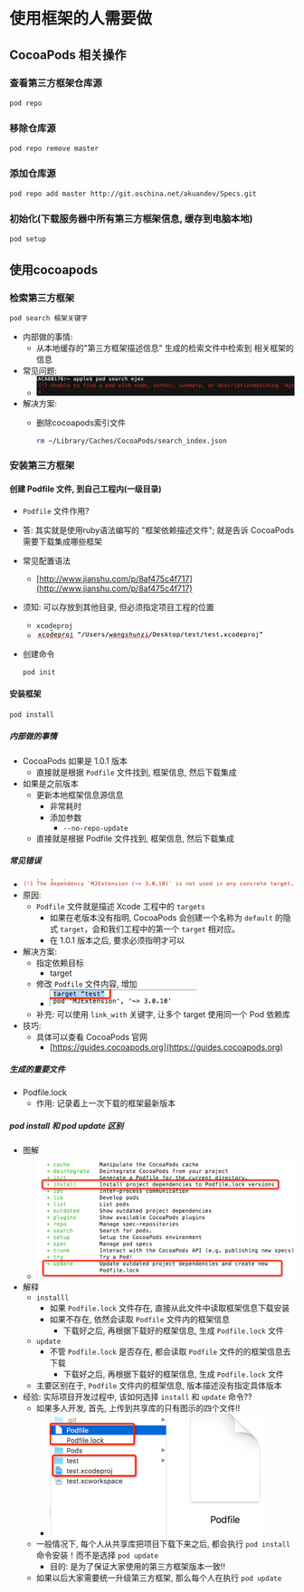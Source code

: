 # 使用框架的人需要做

## CocoaPods 相关操作

### 查看第三方框架仓库源

```bash
pod repo
```

### 移除仓库源

```bash
pod repo remove master
```

### 添加仓库源

```bash
pod repo add master http://git.oschina.net/akuandev/Specs.git
```

### 初始化(下载服务器中所有第三方框架信息, 缓存到电脑本地)

```bash
pod setup
```

## 使用cocoapods

### 检索第三方框架

```bash
pod search 框架关键字
```
	
* 内部做的事情:
	* 从本地缓存的"第三方框架描述信息" 生成的检索文件中检索到 相关框架的信息
* 常见问题:
	* ![](image/2_常见问题.png)
* 解决方案:
	* 删除cocoapods索引文件
	
		```bash
		rm ~/Library/Caches/CocoaPods/search_index.json
		```

### 安装第三方框架

#### 创建 Podfile 文件, 到自己工程内(一级目录)

* `Podfile` 文件作用?
* 答: 其实就是使用ruby语法编写的 "框架依赖描述文件"; 就是告诉 CocoaPods 需要下载集成哪些框架
* 常见配置语法
	* [http://www.jianshu.com/p/8af475c4f717](http://www.jianshu.com/p/8af475c4f717)
* 须知: 可以存放到其他目录, 但必须指定项目工程的位置
	* `xcodeproj`
	* ![](image/2_Podfile位置.png)
* 创建命令
	
	```bash
	pod init
	```

#### 安装框架

```bash
pod install
```
	
##### 内部做的事情

* CocoaPods 如果是 1.0.1 版本
	* 直接就是根据 `Podfile` 文件找到, 框架信息, 然后下载集成
* 如果是之前版本
	* 更新本地框架信息源信息
		* 非常耗时
		* 添加参数
			* `--no-repo-update`
	* 直接就是根据 Podfile 文件找到, 框架信息, 然后下载集成

##### 常见错误

* ![](image/2_常见错误.png)
* 原因: 
	* `Podfile` 文件就是描述 Xcode 工程中的 `targets`
		* 如果在老版本没有指明, CocoaPods 会创建一个名称为 `default` 的隐式 `target`，会和我们工程中的第一个 `target` 相对应。
		* 在 1.0.1 版本之后, 要求必须指明才可以
* 解决方案: 
	* 指定依赖目标
		* target
	* 修改 `Podfile` 文件内容, 增加
		* ![](image/2_增加.png)
	* 补充: 可以使用 `link_with` 关键字, 让多个 target 使用同一个 Pod 依赖库
* 技巧:
	* 具体可以查看 CocoaPods 官网
		* [https://guides.cocoapods.org](https://guides.cocoapods.org)
		
##### 生成的重要文件

* Podfile.lock
	* 作用: 记录着上一次下载的框架最新版本

##### pod install 和 pod update 区别

* 图解
	* ![](image/2_图解.png)  
* 解释
	* `installl`
		* 如果 `Podfile.lock` 文件存在, 直接从此文件中读取框架信息下载安装
		* 如果不存在, 依然会读取 `Podfile` 文件内的框架信息
			* 下载好之后, 再根据下载好的框架信息, 生成 `Podfile.lock` 文件
	* `update`
		* 不管 `Podfile.lock` 是否存在, 都会读取 `Podfile` 文件的的框架信息去下载
			* 下载好之后, 再根据下载好的框架信息, 生成 `Podfile.lock` 文件
	* 主要区别在于, `Podfile` 文件内的框架信息, 版本描述没有指定具体版本
* 经验: 实际项目开发过程中, 该如何选择 `install` 和 `update` 命令??
	* 如果多人开发, 首先, 上传到共享库的只有图示的四个文件!!
		* ![](image/2_四个文件.png)
	* 一般情况下, 每个人从共享库把项目下载下来之后, 都会执行 `pod install` 命令安装！而不是选择 `pod update` 
		* 目的: 是为了保证大家使用的第三方框架版本一致!!
	* 如果以后大家需要统一升级第三方框架, 那么每个人在执行 `pod update`


